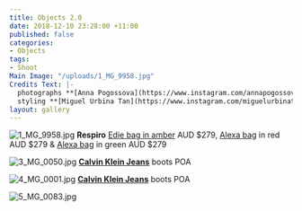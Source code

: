 ```yaml
---
title: Objects 2.0
date: 2018-12-10 23:28:00 +11:00
published: false
categories:
- Objects
tags:
- Shoot
Main Image: "/uploads/1_MG_9958.jpg"
Credits Text: |-
  photographs **[Anna Pogossova](https://www.instagram.com/annapogossova/)** at **[B&A](https://www.instagram.com/barepsau/)**
  styling **[Miguel Urbina Tan](https://www.instagram.com/miguelurbinatan/)**
layout: gallery
---
```


![1_MG_9958.jpg](/uploads/1_MG_9958.jpg)
**Respiro** [Edie bag in amber](https://valetstudio.com/collections/bags-from-respiro-studio/products/edie-bag-in-amber) AUD $279, [Alexa bag](https://valetstudio.com/collections/bags-from-respiro-studio/products/alexa-bag-in-red-x-incu) in red AUD $279 & [Alexa bag](https://valetstudio.com/collections/bags-from-respiro-studio/products/alexa-bag-in-green) in green AUD $279

![3_MG_0050.jpg](/uploads/3_MG_0050.jpg)
**[Calvin Klein Jeans](Calvinklein.com.au )** boots POA

![4_MG_0001.jpg](/uploads/4_MG_0001.jpg)
**[Calvin Klein Jeans](Calvinklein.com.au )** boots POA

![5_MG_0083.jpg](/uploads/5_MG_0083.jpg)


